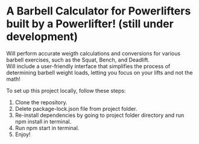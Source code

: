 # A Barbell Calculator for Powerlifters built by a Powerlifter! (still under development)

Will perform accurate weigth calculations and conversions for various barbell exercises, such as the Squat, Bench, and Deadlift.\
Will include a user-friendly interface that simplifies the process of determining barbell weight loads, letting you focus on your lifts and not the math!

To set up this project locally, follow these steps:

1. Clone the repository.
2. Delete package-lock.json file from project folder.
3. Re-install dependencies by going to project folder directory and run npm install in terminal.
4. Run npm start in terminal.
5. Enjoy!

